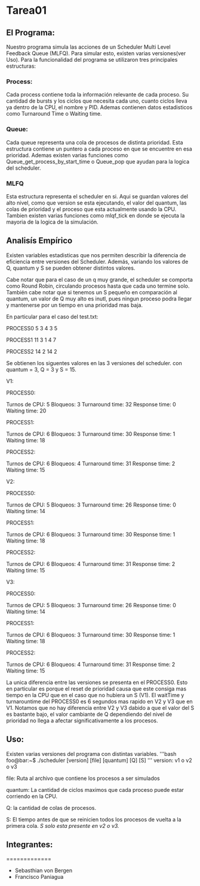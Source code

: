 # Tarea01

## El Programa:
Nuestro programa simula las acciones de un Scheduler Multi Level Feedback Queue (MLFQ). Para simular esto, existen varias versiones(ver Uso). Para la funcionalidad del programa se utilizaron tres principales estructuras:

### Process:
Cada process contiene toda la información relevante de cada proceso. Su cantidad de bursts y los ciclos que necesita cada uno, cuanto ciclos lleva ya dentro de la CPU, el nombre y PID. Ademas contienen datos estadisticos como Turnaround Time o Waiting time.

### Queue:
Cada queue representa una cola de procesos de distinta prioridad. Esta estructura contiene un puntero a cada proceso en que se encuentre en esa prioridad. Ademas existen varias funciones como Queue_get_process_by_start_time o Queue_pop que ayudan para la logica del scheduler.

### MLFQ
Esta estructura representa el scheduler en si. Aqui se guardan valores del alto nivel, como que version se esta ejecutando, el valor del quantum, las colas de prioridad y el proceso que esta actualmente usando la CPU. Tambien existen varias funciones como mlqf_tick en donde se ejecuta la mayoria de la logica de la simulación.

## Analisís Empírico
Existen variables estadisticas que nos permiten describir la diferencia de eficiencia entre versiones del Scheduler. Además, variando los valores de Q, quantum y S se pueden obtener distintos valores.

Cabe notar que para el caso de un q muy grande, el scheduler se comporta como Round Robin, circulando procesos hasta que cada uno termine solo. También cabe notar que si tenemos un S pequeño en comparación al quantum, un valor de Q muy alto es inutl, pues ningun proceso podra llegar y mantenerse por un tiempo en una prioridad mas baja.

En particular para el caso del test.txt:

PROCESS0 5 3 4 3 5

PROCESS1 11 3 1 4 7

PROCESS2 14 2 14 2


Se obtienen los siguentes valores en las 3 versiones del scheduler. con quantum = 3, Q = 3 y S = 15.

V1:

PROCESS0:

Turnos de CPU: 5
Bloqueos: 3
Turnaround time: 32
Response time: 0
Waiting time: 20

PROCESS1:

Turnos de CPU: 6
Bloqueos: 3
Turnaround time: 30
Response time: 1
Waiting time: 18

PROCESS2:

Turnos de CPU: 6
Bloqueos: 4
Turnaround time: 31
Response time: 2
Waiting time: 15

V2:

PROCESS0:

Turnos de CPU: 5
Bloqueos: 3
Turnaround time: 26
Response time: 0
Waiting time: 14

PROCESS1:

Turnos de CPU: 6
Bloqueos: 3
Turnaround time: 30
Response time: 1
Waiting time: 18

PROCESS2:

Turnos de CPU: 6
Bloqueos: 4
Turnaround time: 31
Response time: 2
Waiting time: 15


V3:

PROCESS0:

Turnos de CPU: 5
Bloqueos: 3
Turnaround time: 26
Response time: 0
Waiting time: 14

PROCESS1:

Turnos de CPU: 6
Bloqueos: 3
Turnaround time: 30
Response time: 1
Waiting time: 18

PROCESS2:

Turnos de CPU: 6
Bloqueos: 4
Turnaround time: 31
Response time: 2
Waiting time: 15


La unica diferencia entre las versiones se presenta en el PROCESS0. Esto en particular es porque el reset de prioridad causa que este consiga mas tiempo en la CPU que en el caso que no hubiera un S (V1). El waitTime y turnarountime del PROCESS0 es 6 segundos mas rapido en V2 y V3 que en V1. Notamos que no hay diferencia entre V2 y V3 dabido a que el valor del S es bastante bajo, el valor cambiante de Q dependiendo del nivel de prioridad no llega a afectar significativamente a los procesos.


## Uso:

Existen varias versiones del programa con distintas variables.
'''bash
foo@bar:~$ ./scheduler [version] [file] [quantum] [Q] [S]
'''
version: v1 o v2 o v3

file: Ruta al archivo que contiene los procesos a ser simulados

quantum: La cantidad de ciclos maximos que cada proceso puede estar corriendo en la CPU.

Q: la cantidad de colas de procesos.

S: El tiempo antes de que se reinicien todos los procesos de vuelta a la primera cola.
*S solo esta presente en v2 o v3.*


## Integrantes:
=============
- Sebasthian von Bergen
- Francisco Paniagua
